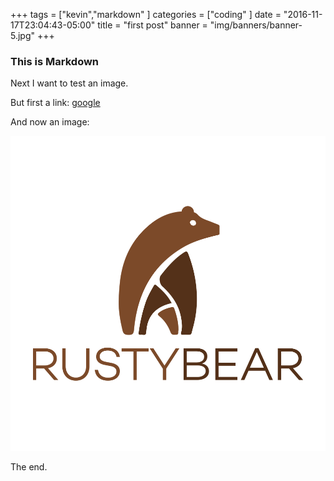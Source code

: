 +++
tags = ["kevin","markdown"
]
categories = ["coding"
]
date = "2016-11-17T23:04:43-05:00"
title = "first post"
banner = "img/banners/banner-5.jpg"
+++

### This is Markdown

Next I want to test an image.

But first a link:  [google](http://google.com)

And now an image:

![alt](/img/logo_rustybear.png)

The end.
